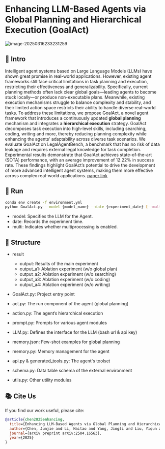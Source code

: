 # Enhancing LLM-Based Agents via Global Planning and Hierarchical Execution (GoalAct)

![image-20250316233231259](./framework.png)

## 🎯 Intro
Intelligent agent systems based on Large Language Models (LLMs) have shown great promise in real-world applications. However, existing agent frameworks still face critical limitations in task planning and execution, restricting their effectiveness and generalizability. Specifically, current planning methods often lack clear global goals—leading agents to become stuck locally—or produce non-executable plans. Meanwhile, existing execution mechanisms struggle to balance complexity and stability, and their limited action space restricts their ability to handle diverse real-world tasks. To address these limitations, we propose GoalAct, a novel agent framework that introduces a continuously updated **global planning** mechanism and integrates a **hierarchical execution** strategy. GoalAct decomposes task execution into high-level skills, including searching, coding, writing and more, thereby reducing planning complexity while enhancing the agents' adaptability across diverse task scenarios. We evaluate GoalAct on LegalAgentBench, a benchmark that has no risk of data leakage and requires external legal knowledge for task completion. Experimental results demonstrate that GoalAct achieves state-of-the-art (SOTA) performance, with an average improvement of 12.22% in success rate. These findings highlight GoalAct’s potential to drive the development of more advanced intelligent agent systems, making them more effective across complex real-world applications. [paper link](https://arxiv.org/abs/2504.16563)

## 🌟 Run
```bash
conda env create -f environment.yml
python GoalAct.py --model {model_name} --date {experiment_date} [--multi]
```
- model: Specifies the LLM for the Agent.
- date: Records the experiment time.
- multi: Indicates whether multiprocessing is enabled.

## 📃 Structure
- result
  - output: Results of the main experiment
  - output_a1: Ablation experiment (w/o global plan)
  - output_a2: Ablation experiment (w/o searching)
  - output_a3: Ablation experiment (w/o coding)
  - output_a4: Ablation experiment (w/o writing)

- GoalAct.py: Project entry point
- act.py: The run component of the agent (global planning)
- action.py: The agent’s hierarchical execution
- prompt.py: Prompts for various agent modules
- LLM.py: Defines the interface for the LLM (bash url & api key)
- memory.json: Few-shot examples for global planning
- memory.py: Memory management for the agent
- api.py & generated_tools.py: The agent's toolset
- schema.py: Data table schema of the external environment
- utils.py: Other utility modules

## 📚 Cite Us

If you find our work useful, please cite:

```bibtex
@article{chen2025enhancing,
  title={Enhancing LLM-Based Agents via Global Planning and Hierarchical Execution},
  author={Chen, Junjie and Li, Haitao and Yang, Jingli and Liu, Yiqun and Ai, Qingyao},
  journal={arXiv preprint arXiv:2504.16563},
  year={2025}
}
```
